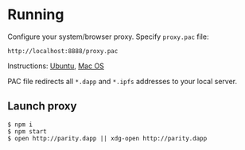 # Running

Configure your system/browser proxy. Specify `proxy.pac` file:

```
http://localhost:8888/proxy.pac
```

Instructions: [Ubuntu](http://askubuntu.com/questions/37306/how-do-i-configure-apt-to-use-a-proxy-pac-file), [Mac OS](https://support.apple.com/kb/PH18553)

PAC file redirects all `*.dapp` and `*.ipfs` addresses to your local server.

## Launch proxy

```
$ npm i
$ npm start
$ open http://parity.dapp || xdg-open http://parity.dapp
```
